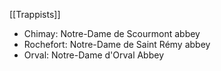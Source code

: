 [[Trappists]]
- Chimay: Notre-Dame de Scourmont abbey 
- Rochefort: Notre-Dame de Saint Rémy abbey 
- Orval: Notre-Dame d'Orval Abbey